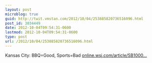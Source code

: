 ```yaml
---
layout: post
microblog: true
guid: http://twit.vmstan.com/2012/10/04/253885820736516096.html
post_id: 3034449
date: 2012-10-04T09:54:31-0600
lastmod: 2012-10-04T09:54:31-0600
type: post
url: /2012/10/04/253885820736516096.html
---
```

Kansas City: BBQ=Good, Sports=Bad <a href="http://online.wsj.com/article/SB10000872396390443635404578034521409189916.html">online.wsj.com/article/SB1000…</a>

